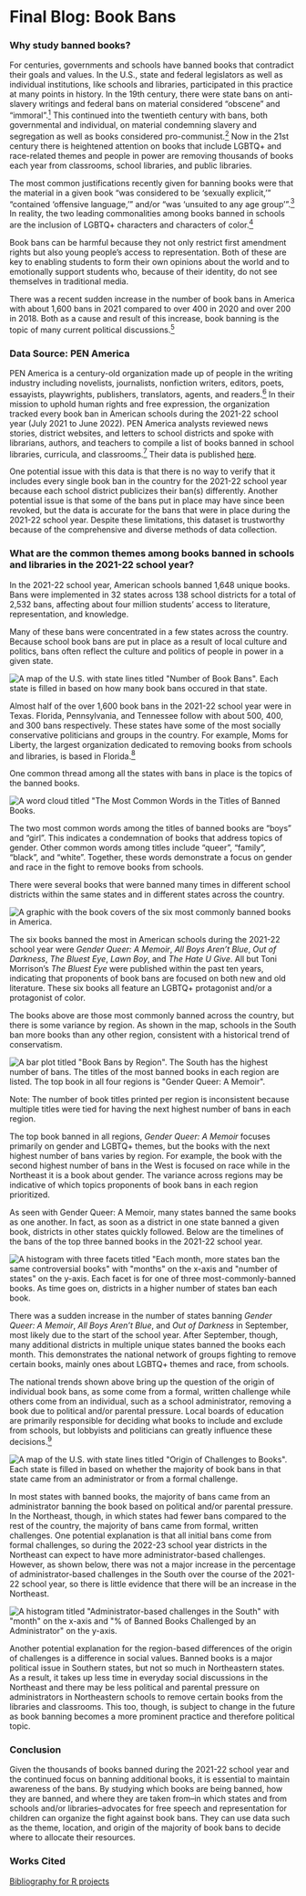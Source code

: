 # Final Blog: Book Bans

### Why study banned books?
For centuries, governments and schools have banned books that contradict their goals and values. In the U.S., state and federal legislators as well as individual institutions, like schools and libraries, participated in this practice at many points in history. In the 19th century, there were state bans on anti-slavery writings and federal bans on material considered “obscene” and “immoral”.[<sup>1</sup>](https://www.nationalgeographic.com/culture/article/history-of-book-bans-in-the-united-states) This continued into the twentieth century with bans, both governmental and individual, on material condemning slavery and segregation as well as books considered pro-communist.[<sup>2</sup>](https://www.nationalgeographic.com/culture/article/history-of-book-bans-in-the-united-states) Now in the 21st century there is heightened attention on books that include LGBTQ+ and race-related themes and people in power are removing thousands of books each year from classrooms, school libraries, and public libraries.

The most common justifications recently given for banning books were that the material in a given book “was considered to be ‘sexually explicit,’” “contained ‘offensive language,’” and/or “was ‘unsuited to any age group’”.[<sup>3</sup>](https://www.ala.org/advocacy/bbooks/banned-books-qa) In reality, the two leading commonalities among books banned in schools are the inclusion of LGBTQ+ characters and characters of color.[<sup>4</sup>](https://pen.org/report/banned-usa-growing-movement-to-censor-books-in-schools/)

Book bans can be harmful because they not only restrict first amendment rights but also young people’s access to representation. Both of these are key to enabling students to form their own opinions about the world and to emotionally support students who, because of their identity, do not see themselves in traditional media.

There was a recent sudden increase in the number of book bans in America with about 1,600 bans in 2021 compared to over 400 in 2020 and over 200 in 2018. Both as a cause and result of this increase, book banning is the topic of many current political discussions.[<sup>5</sup>](https://www.washingtonpost.com/education/2022/09/19/school-book-bans-challenges-record-highs-are-rising-again/)

### Data Source: PEN America
PEN America is a century-old organization made up of people in the writing industry including novelists, journalists, nonfiction writers, editors, poets, essayists, playwrights, publishers, translators, agents, and readers.[<sup>6</sup>](https://pen.org/about-us/) In their mission to uphold human rights and free expression, the organization tracked every book ban in American schools during the 2021-22 school year (July 2021 to June 2022). PEN America analysts reviewed news stories, district websites, and letters to school districts and spoke with librarians, authors, and teachers to compile a list of books banned in school libraries, curricula, and classrooms.[<sup>7</sup>](https://docs.google.com/spreadsheets/d/1hTs_PB7KuTMBtNMESFEGuK-0abzhNxVv4tgpI5-iKe8/edit#gid=1263265416) Their data is published [here](https://docs.google.com/spreadsheets/d/1hTs_PB7KuTMBtNMESFEGuK-0abzhNxVv4tgpI5-iKe8/edit#gid=1171606318).

One potential issue with this data is that there is no way to verify that it includes every single book ban in the country for the 2021-22 school year because each school district publicizes their ban(s) differently. Another potential issue is that some of the bans put in place may have since been revoked, but the data is accurate for the bans that were in place during the 2021-22 school year. Despite these limitations, this dataset is trustworthy because of the comprehensive and diverse methods of data collection.

### What are the common themes among books banned in schools and libraries in the 2021-22 school year?
In the 2021-22 school year, American schools banned 1,648 unique books. Bans were implemented in 32 states across 138 school districts for a total of 2,532 bans, affecting about four million students’ access to literature, representation, and knowledge.

Many of these bans were concentrated in a few states across the country. Because school book bans are put in place as a result of local culture and politics, bans often reflect the culture and politics of people in power in a given state.

![A map of the U.S. with state lines titled "Number of Book Bans". Each state is filled in based on how many book bans occured in that state.](fp_bans_map.png)

Almost half of the over 1,600 book bans in the 2021-22 school year were in Texas. Florida, Pennsylvania, and Tennessee follow with about 500, 400, and 300 bans respectively. These states have some of the most socially conservative politicians and groups in the country. For example, Moms for Liberty, the largest organization dedicated to removing books from schools and libraries, is based in Florida.[<sup>8</sup>](https://www.tcpalm.com/story/news/2021/12/08/moms-liberty-florida-chapters-members-details/6355142001/)

One common thread among all the states with bans in place is the topics of the banned books.

![A word cloud titled "The Most Common Words in the Titles of Banned Books.](fp_titles_word_cloud.png)

The two most common words among the titles of banned books are “boys” and “girl”. This indicates a condemnation of books that address topics of gender. Other common words among titles include “queer”, “family”, “black”, and “white”. Together, these words demonstrate a focus on gender and race in the fight to remove books from schools.

There were several books that were banned many times in different school districts within the same states and in different states across the country.

![A graphic with the book covers of the six most commonly banned books in America.](fp_canva_titles.png)

The six books banned the most in American schools during the 2021-22 school year were *Gender Queer: A Memoir*, *All Boys Aren’t Blue*, *Out of Darkness*, *The Bluest Eye*, *Lawn Boy*, and *The Hate U Give*. All but Toni Morrison’s *The Bluest Eye* were published within the past ten years, indicating that proponents of book bans are focused on both new and old literature. These six books all feature an LGBTQ+ protagonist and/or a protagonist of color.

The books above are those most commonly banned across the country, but there is some variance by region. As shown in the map, schools in the South ban more books than any other region, consistent with a historical trend of conservatism.

![A bar plot titled "Book Bans by Region". The South has the highest number of bans. The titles of the most banned books in each region are listed. The top book in all four regions is "Gender Queer: A Memoir".](fp_region_bans.png)

Note: The number of book titles printed per region is inconsistent because multiple titles were tied for having the next highest number of bans in each region.

The top book banned in all regions, *Gender Queer: A Memoir* focuses primarily on gender and LGBTQ+ themes, but the books with the next highest number of bans varies by region. For example, the book with the second highest number of bans in the West is focused on race while in the Northeast it is a book about gender. The variance across regions may be indicative of which topics proponents of book bans in each region prioritized.

As seen with Gender Queer: A Memoir, many states banned the same books as one another. In fact, as soon as a district in one state banned a given book, districts in other states quickly followed. Below are the timelines of the bans of the top three banned books in the 2021-22 school year.

![A histogram with three facets titled "Each month, more states ban the same controversial books" with "months" on the x-axis and "number of states" on the y-axis. Each facet is for one of three most-commonly-banned books. As time goes on, districts in a higher number of states ban each book.](fp_title_time_hist.png)

There was a sudden increase in the number of states banning *Gender Queer: A Memoir*, *All Boys Aren’t Blue*, and *Out of Darkness* in September, most likely due to the start of the school year. After September, though, many additional districts in multiple unique states banned the books each month. This demonstrates the national network of groups fighting to remove certain books, mainly ones about LGBTQ+ themes and race, from schools.

The national trends shown above bring up the question of the origin of individual book bans, as some come from a formal, written challenge while others come from an individual, such as a school administrator, removing a book due to political and/or parental pressure. Local boards of education are primarily responsible for deciding what books to include and exclude from schools, but lobbyists and politicians can greatly influence these decisions.[<sup>9</sup>](https://www.findlaw.com/education/student-rights/banning-books-and-the-law.html#:~:text=Local%20boards%20of%20education%20are,to%20place%20in%20a%20library)

![A map of the U.S. with state lines titled "Origin of Challenges to Books". Each state is filled in based on whether the majority of book bans in that state came from an administrator or from a formal challenge.](fp_origins_map.png)

In most states with banned books, the majority of bans came from an administrator banning the book based on political and/or parental pressure. In the Northeast, though, in which states had fewer bans compared to the rest of the country, the majority of bans came from formal, written challenges. One potential explanation is that all initial bans come from formal challenges, so during the 2022-23 school year districts in the Northeast can expect to have more administrator-based challenges. However, as shown below, there was not a major increase in the percentage of administrator-based challenges in the South over the course of the 2021-22 school year, so there is little evidence that there will be an increase in the Northeast.

![A histogram titled "Administrator-based challenges in the South" with "month" on the x-axis and "% of Banned Books Challenged by an Administrator" on the y-axis.](fp_admin_origin_south.png)

Another potential explanation for the region-based differences of the origin of challenges is a difference in social values. Banned books is a major political issue in Southern states, but not so much in Northeastern states. As a result, it takes up less time in everyday social discussions in the Northeast and there may be less political and parental pressure on administrators in Northeastern schools to remove certain books from the libraries and classrooms. This too, though, is subject to change in the future as book banning becomes a more prominent practice and therefore political topic.

### Conclusion
Given the thousands of books banned during the 2021-22 school year and the continued focus on banning additional books, it is essential to maintain awareness of the bans. By studying which books are being banned, how they are banned, and where they are taken from–in which states and from schools and/or libraries–advocates for free speech and representation for children can organize the fight against book bans. They can use data such as the theme, location, and origin of the majority of book bans to decide where to allocate their resources.

### Works Cited
[Bibliography for R projects](https://drive.google.com/file/d/1gnLv5em7xDn9GChnd3dtntDW8-ftfId7/view?usp=sharing)
